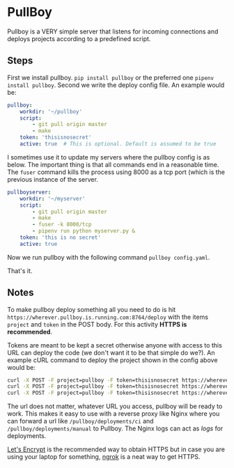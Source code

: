 PullBoy
=======

Pullboy is a VERY simple server that listens for incoming connections and deploys projects according to a predefined script.

Steps
-----

First we install pullboy. `pip install pullboy` or the preferred one `pipenv install pullboy`. Second we write the deploy config file. An example would be:

```yaml
pullboy:
    workdir: '~/pullboy'
    script:
        - git pull origin master
        - make
    token: 'thisisnosecret'
    active: true  # This is optional. Default is assumed to be true
```


I sometimes use it to update my servers where the pullboy config is as below. The important thing is that all commands end in a reasonable time. The `fuser` command kills the process using 8000 as a tcp port (which is the previous instance of the server.

```yaml
pullboyserver:
    workdir: '~/myserver'
    script:
        - git pull origin master
        - make
        - fuser -k 8000/tcp
        - pipenv run python myserver.py &
    token: 'this is no secret'
    active: true
```

Now we run pullboy with the following command `pullboy config.yaml`.

That's it.

Notes
-----

To make pullboy deploy something all you need to do is hit `https://wherever.pullboy.is.running.com:8764/deploy` with the items `project` and `token` in the POST body. For this activity **HTTPS is recommended**.

Tokens are meant to be kept a secret otherwise anyone with access to this URL can deploy the code (we don't want it to be that simple do we?).  An example cURL command to deploy the project shown in the config above would be:

```bash
curl -X POST -F project=pullboy -F token=thisisnosecret https://wherever.pullboy.is.running.com:8764/deploy`
curl -X POST -F project=pullboy -F token=thisisnosecret https://wherever.pullboy.is.running.com:8764/cleanupdatabase`
curl -X POST -F project=pullboy -F token=thisisnosecret https://wherever.pullboy.is.running.com:8764/pullboy/deploy`
```

The url does not matter, whatever URL you access, pullboy will be ready to work. This makes it easy to use with a reverse proxy like Nginx where you can forward a url like `/pullboy/deployments/ci` and `/pullboy/deployments/manual` to Pullboy. The Nginx logs can act as *logs* for deployments.

[Let's Encrypt](https://letsencrypt.org/) is the recommended way to obtain HTTPS but in case you are using your laptop for something, [ngrok](https://ngrok.com/) is a neat way to get HTTPS.
